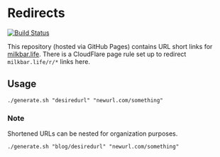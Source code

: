 # Redirects

[![Build Status](https://travis-ci.org/milkbarlife/redirects.svg?branch=master)](https://travis-ci.org/milkbarlife/redirects)

This repository (hosted via GitHub Pages) contains URL short links for [milkbar.life](https://milkbar.life). There is a CloudFlare page rule set up to redirect `milkbar.life/r/*` links here.

## Usage

```
./generate.sh "desiredurl" "newurl.com/something"
```

### Note

Shortened URLs can be nested for organization purposes.

```
./generate.sh "blog/desiredurl" "newurl.com/something"
```

